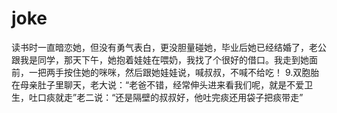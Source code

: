 # joke
读书时一直暗恋她，但没有勇气表白，更没胆量碰她，毕业后她已经结婚了，老公跟我是同学，那天下午，她抱着娃娃在喂奶，我找了个很好的借口。我走到她面前，一把两手按住她的咪咪，然后跟她娃娃说，喊叔叔，不喊不给吃！
9.双胞胎在母亲肚子里聊天，老大说：“老爸不错，经常伸头进来看我们呢，就是不爱卫生，吐口痰就走”老二说：“还是隔壁的叔叔好，他吐完痰还用袋子把痰带走”
